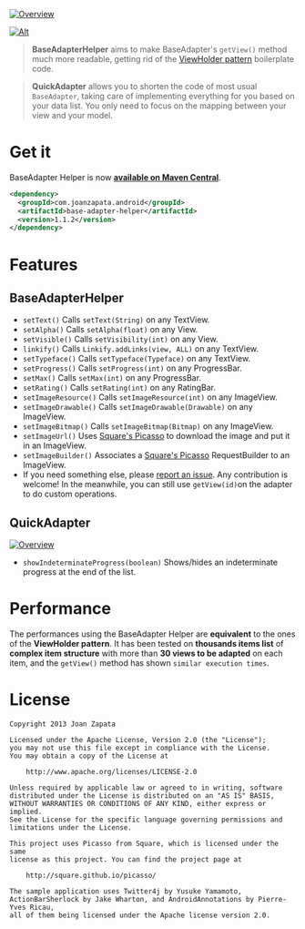[![Overview](https://raw.github.com/JoanZapata/base-adapter-helper/master/header.png)](https://github.com/JoanZapata/base-adapter-helper/blob/5465bea778f098a059390c441416c501e599cc10/base-adapter-helper-sample/src/main/java/com/joanzapata/android/twitter/TwitterActivity.java#L44-L57)

[![Alt](http://developer.android.com/images/brand/en_app_rgb_wo_45.png)](https://play.google.com/store/apps/details?id=com.joanzapata.android.twitter)

> **BaseAdapterHelper** aims to make BaseAdapter's ```getView()``` method much more readable, getting rid of the [ViewHolder pattern](http://www.jmanzano.es/blog/?p=166) boilerplate code.

> **QuickAdapter** allows you to shorten the code of most usual ```BaseAdapter```, taking care of implementing everything for you based on your data list. You only need to focus on the mapping between your view and your model.

# Get it

BaseAdapter Helper is now **[available on Maven Central](http://search.maven.org/remotecontent?filepath=com/joanzapata/android/base-adapter-helper/1.1.2/base-adapter-helper-1.1.2.jar)**.

```xml
<dependency>
  <groupId>com.joanzapata.android</groupId>
  <artifactId>base-adapter-helper</artifactId>
  <version>1.1.2</version>
</dependency>
```

# Features

## BaseAdapterHelper

* ```setText()``` Calls ```setText(String)``` on any TextView.
* ```setAlpha()``` Calls ```setAlpha(float)``` on any View.
* ```setVisible()``` Calls ```setVisibility(int)``` on any View.
* ```linkify()``` Calls ```Linkify.addLinks(view, ALL)``` on any TextView.
* ```setTypeface()``` Calls ```setTypeface(Typeface)``` on any TextView.
* ```setProgress()``` Calls ```setProgress(int)``` on any ProgressBar.
* ```setMax()``` Calls ```setMax(int)``` on any ProgressBar.
* ```setRating()``` Calls ```setRating(int)``` on any RatingBar.
* ```setImageResource()``` Calls ```setImageResource(int)``` on any ImageView.
* ```setImageDrawable()``` Calls ```setImageDrawable(Drawable)``` on any ImageView.
* ```setImageBitmap()``` Calls ```setImageBitmap(Bitmap)``` on any ImageView.
* ```setImageUrl()``` Uses [Square's Picasso](http://square.github.io/picasso/) to download the image and put it in an ImageView.
* ```setImageBuilder()``` Associates a [Square's Picasso](http://square.github.io/picasso/) RequestBuilder to an ImageView.
* If you need something else, please [report an issue](https://github.com/JoanZapata/base-adapter-helper/issues). Any contribution is welcome! In the meanwhile, you can still use ```getView(id)```on the adapter to do custom operations.

## QuickAdapter

[![Overview](https://raw.github.com/JoanZapata/base-adapter-helper/master/progress_sample.png)](https://github.com/JoanZapata/base-adapter-helper/blob/5465bea778f098a059390c441416c501e599cc10/base-adapter-helper-sample/src/main/java/com/joanzapata/android/twitter/TwitterActivity.java#L85)

* ```showIndeterminateProgress(boolean)``` Shows/hides an indeterminate progress at the end of the list.

# Performance

The performances using the BaseAdapter Helper are **equivalent** to the ones of the **ViewHolder pattern**.
It has been tested on **thousands items list** of **complex item structure** with more than **30 views to be adapted** on each item, and the ```getView()``` method has shown ```similar execution times```.

# License

```
Copyright 2013 Joan Zapata

Licensed under the Apache License, Version 2.0 (the "License");
you may not use this file except in compliance with the License.
You may obtain a copy of the License at

    http://www.apache.org/licenses/LICENSE-2.0

Unless required by applicable law or agreed to in writing, software
distributed under the License is distributed on an "AS IS" BASIS,
WITHOUT WARRANTIES OR CONDITIONS OF ANY KIND, either express or implied.
See the License for the specific language governing permissions and
limitations under the License.

This project uses Picasso from Square, which is licensed under the same
license as this project. You can find the project page at

    http://square.github.io/picasso/
    
The sample application uses Twitter4j by Yusuke Yamamoto, 
ActionBarSherlock by Jake Wharton, and AndroidAnnotations by Pierre-Yves Ricau, 
all of them being licensed under the Apache license version 2.0.
```
